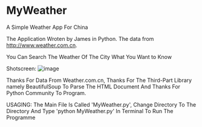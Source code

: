 MyWeather
=========

A Simple Weather App For China

The Application Wroten by James in Python. The data from http://www.weather.com.cn.

You Can Search The Weather Of The City What You Want to Know

Shotscreen:
![image](https://raw.githubusercontent.com/Jamesxu182/MyWeather/master/Interface/Interface.png)

Thanks For Data From Weather.com.cn, 
Thanks For The Third-Part Library namely BeautifulSoup To Parse The HTML Document 
And Thanks For Python Community To Program.

USAGING:
The Main File Is Called 'MyWeather.py', Change Directory To The Directory And Type 'python MyWeather.py' In Terminal To Run The Programme
